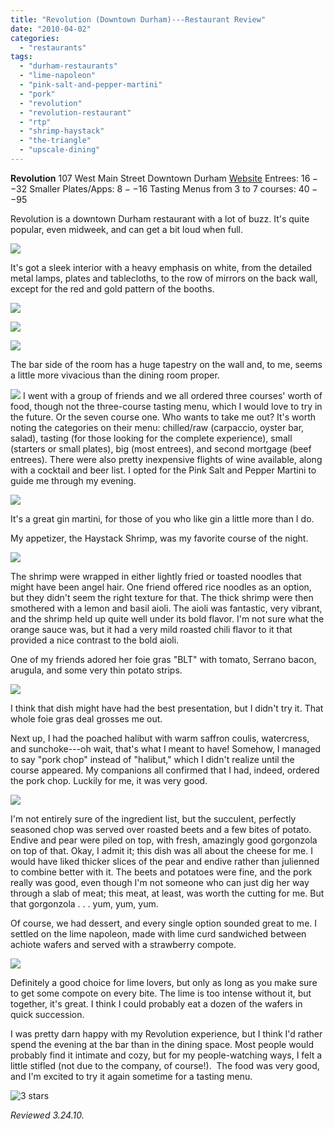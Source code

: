 ```yaml
---
title: "Revolution (Downtown Durham)---Restaurant Review"
date: "2010-04-02"
categories:
  - "restaurants"
tags:
  - "durham-restaurants"
  - "lime-napoleon"
  - "pink-salt-and-pepper-martini"
  - "pork"
  - "revolution"
  - "revolution-restaurant"
  - "rtp"
  - "shrimp-haystack"
  - "the-triangle"
  - "upscale-dining"
---
```


**Revolution** 107 West Main Street Downtown Durham [Website](http://www.revolutionrestaurant.com/Revolution_Durham/Revolution_Enter.html) Entrees: $16--$32 Smaller Plates/Apps: $8--$16 Tasting Menus from 3 to 7 courses: $40--$95

Revolution is a downtown Durham restaurant with a lot of buzz. It's quite popular, even midweek, and can get a bit loud when full.

![](http://www.thegourmez.com/gourmez/photos/revolution01.JPG)

It's got a sleek interior with a heavy emphasis on white, from the detailed metal lamps, plates and tablecloths, to the row of mirrors on the back wall, except for the red and gold pattern of the booths.

![](http://www.thegourmez.com/gourmez/photos/revolution06.JPG)

![](http://www.thegourmez.com/gourmez/photos/revolution12.JPG)

![](http://www.thegourmez.com/gourmez/photos/revolution16.JPG)

The bar side of the room has a huge tapestry on the wall and, to me, seems a little more vivacious than the dining room proper.

![](http://www.thegourmez.com/gourmez/photos/revolution18.JPG)  I went with a group of friends and we all ordered three courses' worth of food, though not the three-course tasting menu, which I would love to try in the future. Or the seven course one. Who wants to take me out? It's worth noting the categories on their menu: chilled/raw (carpaccio, oyster bar, salad), tasting (for those looking for the complete experience), small (starters or small plates), big (most entrees), and second mortgage (beef entrees). There were also pretty inexpensive flights of wine available, along with a cocktail and beer list. I opted for the Pink Salt and Pepper Martini to guide me through my evening.

![](http://www.thegourmez.com/gourmez/photos/revolution07.JPG)

It's a great gin martini, for those of you who like gin a little more than I do.

My appetizer, the Haystack Shrimp, was my favorite course of the night.

![](http://www.thegourmez.com/gourmez/photos/revolution09.JPG)

The shrimp were wrapped in either lightly fried or toasted noodles that might have been angel hair. One friend offered rice noodles as an option, but they didn't seem the right texture for that. The thick shrimp were then smothered with a lemon and basil aioli. The aioli was fantastic, very vibrant, and the shrimp held up quite well under its bold flavor. I'm not sure what the orange sauce was, but it had a very mild roasted chili flavor to it that provided a nice contrast to the bold aioli.

One of my friends adored her foie gras "BLT" with tomato, Serrano bacon, arugula, and some very thin potato strips.

![](http://www.thegourmez.com/gourmez/photos/revolution10.JPG)

I think that dish might have had the best presentation, but I didn't try it. That whole foie gras deal grosses me out.

Next up, I had the poached halibut with warm saffron coulis, watercress, and sunchoke---oh wait, that's what I meant to have! Somehow, I managed to say "pork chop" instead of "halibut," which I didn't realize until the course appeared. My companions all confirmed that I had, indeed, ordered the pork chop. Luckily for me, it was very good.

![](http://www.thegourmez.com/gourmez/photos/revolution11.JPG)

I'm not entirely sure of the ingredient list, but the succulent, perfectly seasoned chop was served over roasted beets and a few bites of potato. Endive and pear were piled on top, with fresh, amazingly good gorgonzola on top of that. Okay, I admit it; this dish was all about the cheese for me. I would have liked thicker slices of the pear and endive rather than julienned to combine better with it. The beets and potatoes were fine, and the pork really was good, even though I'm not someone who can just dig her way through a slab of meat; this meat, at least, was worth the cutting for me. But that gorgonzola . . . yum, yum, yum.

Of course, we had dessert, and every single option sounded great to me. I settled on the lime napoleon, made with lime curd sandwiched between achiote wafers and served with a strawberry compote.

![](http://www.thegourmez.com/gourmez/photos/revolution13.JPG)

Definitely a good choice for lime lovers, but only as long as you make sure to get some compote on every bite. The lime is too intense without it, but together, it's great. I think I could probably eat a dozen of the wafers in quick succession.

I was pretty darn happy with my Revolution experience, but I think I'd rather spend the evening at the bar than in the dining space. Most people would probably find it intimate and cozy, but for my people-watching ways, I felt a little stifled (not due to the company, of course!).  The food was very good, and I'm excited to try it again sometime for a tasting menu.




<div class="caption">

![3 stars](http://s3.amazonaws.com/thegourmez-wpmedia/2009/02/rating_avocado1.gif "rating_avocado1")</div>


_Reviewed 3.24.10._
